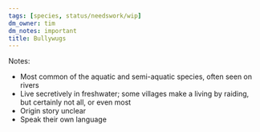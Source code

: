 ```yaml
---
tags: [species, status/needswork/wip]
dm_owner: tim
dm_notes: important
title: Bullywugs
---
```


Notes:
- Most common of the aquatic and semi-aquatic species, often seen on rivers
- Live secretively in freshwater; some villages make a living by raiding, but certainly not all, or even most
- Origin story unclear
- Speak their own language

